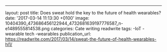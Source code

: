 ---
layout: post
title: Does sweat hold the key to the future of health wearables?
date: '2017-03-14 11:13:30 +0100'
image: 10404390_473686456122944_4732681639197776587_n-e1489555814538.png
categories: Cate writing readwrite
tags:
-IoT
-wearable tech
-wearables
publication_url: https://readwrite.com/2017/03/14/sweat-the-future-of-health-wearables-hl1/
